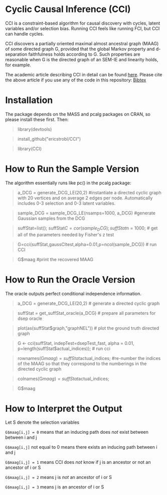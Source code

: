 # Cyclic Causal Inference (CCI)

CCI is a constraint-based algorithm for causal discovery with cycles, latent variables and/or selection bias. Running CCI feels like running FCI, but CCI can handle cycles.

CCI discovers a partially oriented maximal almost ancestral graph (MAAG) of some directed graph G, provided that the global Markov property and d-separation faithfulness holds according to G. Such properties are reasonable when G is the directed graph of an SEM-IE and linearity holds, for example. 

The academic article describing CCI in detail can be found [here](https://arxiv.org/abs/1805.02087). Please cite the above article if you use any of the code in this repository: [Bibtex](http://adsabs.harvard.edu/cgi-bin/nph-bib_query?bibcode=2018arXiv180502087S&data_type=BIBTEX&db_key=PRE&nocookieset=1)


# Installation

The package depends on the MASS and pcalg packages on CRAN, so please install these first. Then:

> library(devtools)

> install_github("ericstrobl/CCI")

> library(CCI)

# How to Run the Sample Version

The algorithm essentially runs like pc() in the pcalg package:

> a_DCG = generate_DCG_LE(20,2) #instantiate a directed cyclic graph with 20 vertices and on average 2 edges per node. Automatically includes 0-3 selection and 0-3 latent variables.

> sample_DCG = sample_DCG_LE(nsamps=1000, a_DCG) #generate Gaussian samples from the DCG

> suffStat=list(); suffStat$C = cor(sample_DCG); suffStat$n = 1000; # get all of the parameters needed by Fisher's z test

> G=cci(suffStat,gaussCItest,alpha=0.01,p=ncol(sample_DCG)) # run CCI

> G$maag #print the recovered MAAG

# How to Run the Oracle Version

The oracle outputs perfect conditional independence information.

> a_DCG = generate_DCG_LE(20,2) # generate a directed cyclic graph

> suffStat = get_suffStat_oracle(a_DCG) # prepare all parameters for dsep oracle

> plot(as(suffStat$graph,"graphNEL")) # plot the ground truth directed graph

> G <- cci(suffStat, indepTest=dsepTest_fast, alpha = 0.01, p=length(suffStat$actual_indices)); # run cci

> rownames(G$maag)=suffStat$actual_indices; #re-number the indices of the MAAG so that they correspond to the numberings in the directed cyclic graph
 
> colnames(G$maag)=suffStat$actual_indices;

> G$maag

# How to Interpret the Output

Let S denote the selection variables

`G$maag[i,j] = 0` means that an inducing path does *not* exist between between i and j

`G$maag[i,j]` not equal to 0 means there exists an inducing path between i and j

`G$maag[i,j] = 1` means CCI does *not* know if j is an ancestor or not an ancestor of i or S

`G$maag[i,j] = 2` means j is *not* an ancestor of i or S

`G$maag[i,j] = 3` means j is an ancestor of i or S
